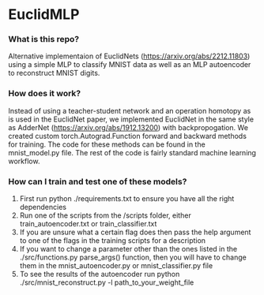 # EuclidMLP
### What is this repo?
Alternative implementaion of EuclidNets (https://arxiv.org/abs/2212.11803) using a simple MLP to classify MNIST data as well as an MLP autoencoder to reconstruct MNIST digits.

### How does it work?
Instead of using a teacher-student network and an operation homotopy as is used in the EuclidNet paper, we implemented EuclidNet in the same style as AdderNet (https://arxiv.org/abs/1912.13200) with backpropogation. We created custom torch.Autograd.Function forward and backward methods for training. The code for these methods can be found in the mnist_model.py file. The rest of the code is fairly standard machine learning workflow.

### How can I train and test one of these models?
1. First run python ./requirements.txt to ensure you have all the right dependencies
2. Run one of the scripts from the /scripts folder, either train_autoencoder.txt or train_classifier.txt
3. If you are unsure what a certain flag does then pass the help argument to one of the flags in the training scripts for a description
4. If you want to change a parameter other than the ones listed in the ./src/functions.py parse_args() function, then you will have to change them in the mnist_autoencoder.py or mnist_classifier.py file
5. To see the results of the autoencoder run python ./src/mnist_reconstruct.py -l path_to_your_weight_file 


